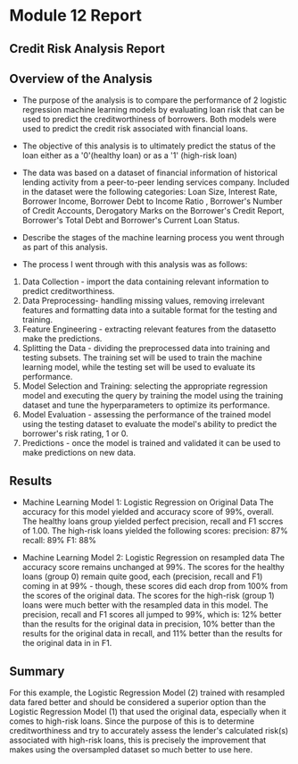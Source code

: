 # Module 12 Report 

## Credit Risk Analysis Report

## Overview of the Analysis

* The purpose of the analysis is to compare the performance of 2 logistic regression machine learning models by evaluating loan risk that can be used to predict the creditworthiness of borrowers. Both models were used to predict the credit risk associated with financial loans.

* The objective of this analysis is to ultimately predict the status of the loan either as a '0'(healthy loan) or as a '1' (high-risk loan)


* The data was based on a dataset of financial information of historical lending activity from a peer-to-peer lending services company. Included in the dataset were the following categories: Loan Size,   Interest Rate, Borrower Income, Borrower Debt to Income Ratio , Borrower's Number of Credit Accounts, Derogatory Marks on the Borrower's Credit Report, Borrower's Total Debt and Borrower's Current Loan Status.  




* Describe the stages of the machine learning process you went through as part of this analysis.
*  The process I went through with this analysis was as follows:
1. Data Collection  - import the data containing relevant information to predict creditworthiness. 
2. Data Preprocessing- handling missing values, removing irrelevant features and formatting data into a suitable format for the testing and training. 
3. Feature Engineering - extracting relevant features from the datasetto make the predictions. 
4. Splitting the Data - dividing the preprocessed data into training and testing subsets.  The training set will be used to train the machine learning model, while the testing set will be used to evaluate its performance.
5. Model Selection and Training:  selecting the appropriate regression model and executing the query by training the model using the training dataset and tune the hyperparameters to optimize its performance.
6. Model Evaluation - assessing the performance of the trained model using the testing dataset to evaluate the model's ability to predict the borrower's risk rating, 1 or 0. 
7. Predictions - once the model is trained and validated it can be used to make predictions on new data. 



## Results

* Machine Learning Model 1: Logistic Regression on Original Data 
The accuracy for this model yielded and accuracy score of 99%, overall.  
The healthy loans group yielded perfect precision, recall and F1 sccres of 1.00.
The high-risk loans yielded the following scores:
  precision: 87%
  recall: 89%
  F1: 88%


* Machine Learning Model 2: Logistic Regression on resampled data
The accuracy score remains unchanged at 99%.
The scores for the healthy loans (group 0) remain quite good, each (precision, recall and F1) coming in at 99% - though, these scores did each drop from 100% from the scores of the original data. 
The scores for the high-risk (group 1) loans were much better with the resampled data in this model.  The precision, recall and F1 scores all jumped to 99%, which is: 
  12% better than the results for the original data in precision,
  10% better than the results for the original data in recall, and
  11% better than the results for the original data in in F1.  
  
## Summary

For this example, the Logistic Regression Model (2)  trained with resampled data fared better and should be considered a superior option than the Logistic Regression Model (1) that used the original data, especially when it comes to high-risk loans.  Since the purpose of this is to determine creditworthiness and try to accurately assess the lender's calculated risk(s) associated with high-risk loans, this is precisely the improvement that makes using the oversampled dataset so much better to use here. 

